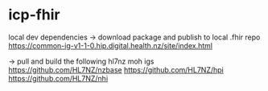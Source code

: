 # icp-fhir

local dev dependencies
-> download package and publish to local .fhir repo
https://common-ig-v1-1-0.hip.digital.health.nz/site/index.html

-> pull and build the following hl7nz moh igs
https://github.com/HL7NZ/nzbase
https://github.com/HL7NZ/hpi
https://github.com/HL7NZ/nhi